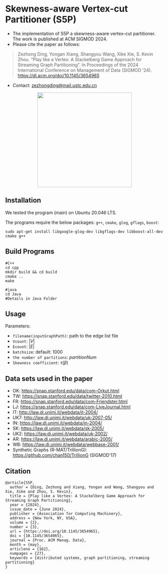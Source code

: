 # Skewness-aware Vertex-cut Partitioner (S5P)
- The implementation of S5P a skewness-aware vertex-cut partitioner. The work is published at ACM SIGMOD 2024.</br>
- Please cite the paper as follows:</br>
>Zezhong Ding, Yongan Xiang, Shangyou Wang, Xike Xie, S. Kevin Zhou. “Play like a Vertex: A Stackelberg Game Approach for Streaming Graph Partitioning”. In Proceedings of the 2024 International Conference on Management of Data (SIGMOD ‘24). <https://dl.acm.org/doi/10.1145/3654965>
- Contact: zezhongding@mail.ustc.edu.cn

<p align="center">
  <img src="./Supplements/overview_1.jpg" height="300">
</p>

## Installation
We tested the program (main) on Ubuntu 20.046 LTS.

The programs require the below packages: `g++`, `cmake`, `glog`, `gflags`, `boost`:
```
sudo apt-get install libgoogle-glog-dev libgflags-dev libboost-all-dev cmake g++
```

## Build Programs
```
#C++
cd cpp
mkdir build && cd build
cmake ..
make
```

```
#java
cd Java
#Details in Java Folder
```

## Usage
Parameters:
* `filename(inputGraphPath)`: path to the edge list file
* `Vcount`: $|V|$
* `Ecount`: $|E|$
* `batchsize`: default: 1000
* `the number of partitions`: $partitionNum$
* `Skewness coefficient`: $\tau$($\beta$)

## Data sets used in the paper
* OK: https://snap.stanford.edu/data/com-Orkut.html
* TW: https://snap.stanford.edu/data/twitter-2010.html
* FR: https://snap.stanford.edu/data/com-Friendster.html
* LJ: https://snap.stanford.edu/data/com-LiveJournal.html
* IT: http://law.di.unimi.it/webdata/it-2004/
* UK7: http://law.di.unimi.it/webdata/uk-2007-05/
* IN: https://law.di.unimi.it/webdata/in-2004/
* SK: https://law.di.unimi.it/webdata/sk-2005/
* UK2: https://law.di.unimi.it/webdata/uk-2002/
* AR: https://law.di.unimi.it/webdata/arabic-2005/
* WB: https://law.di.unimi.it/webdata/webbase-2001/
* Synthetic Graphs (R-MAT/TrillionG): https://github.com/chan150/TrillionG (SIGMOD'17)

## Citation

```
@article{S5P,
  author = {Ding, Zezhong and Xiang, Yongan and Wang, Shangyou and Xie, Xike and Zhou, S. Kevin},
  title = {Play like a Vertex: A Stackelberg Game Approach for Streaming Graph Partitioning},
  year = {2024},
  issue_date = {June 2024},
  publisher = {Association for Computing Machinery},
  address = {New York, NY, USA},
  volume = {2},
  number = {3},
  url = {https://doi.org/10.1145/3654965},
  doi = {10.1145/3654965},
  journal = {Proc. ACM Manag. Data},
  month = {may},
  articleno = {162},
  numpages = {27},
  keywords = {distributed systems, graph partitioning, streaming partitioning}
}
```

